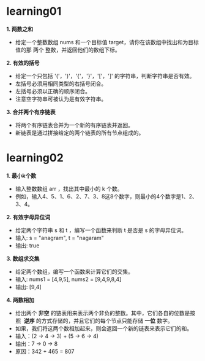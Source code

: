 # learning01

**1. 两数之和**  
- 给定一个整数数组 nums 和一个目标值 target，请你在该数组中找出和为目标值的那 两个 整数，并返回他们的数组下标。

**2. 有效的括号**

- 给定一个只包括 '('，')'，'{'，'}'，'['，']' 的字符串，判断字符串是否有效。
- 左括号必须用相同类型的右括号闭合。
- 左括号必须以正确的顺序闭合。
- 注意空字符串可被认为是有效字符串。

**3. 合并两个有序链表**

- 将两个有序链表合并为一个新的有序链表并返回。
- 新链表是通过拼接给定的两个链表的所有节点组成的。

# learning02

**1. 最小k个数** 

- 输入整数数组 arr ，找出其中最小的 k 个数。
- 例如，输入4、5、1、6、2、7、3、8这8个数字，则最小的4个数字是1、2、3、4。

**2. 有效字母异位词**

- 给定两个字符串 s 和 t ，编写一个函数来判断 t 是否是 s 的字母异位词。
- 输入: s = "anagram", t = "nagaram"    
- 输出: true
 
**3. 数组求交集**

- 给定两个数组，编写一个函数来计算它们的交集。
- 输入: nums1 = [4,9,5], nums2 = [9,4,9,8,4]
- 输出: [9,4]

**4. 两数相加**

- 给出两个 **非空** 的链表用来表示两个非负的整数。其中，它们各自的位数是按照 
**逆序** 的方式存储的，并且它们的每个节点只能存储 **一位** 数字。
- 如果，我们将这两个数相加起来，则会返回一个新的链表来表示它们的和。
- 输入：(2 -> 4 -> 3) + (5 -> 6 -> 4)
 - 输出：7 -> 0 -> 8
 - 原因：342 + 465 = 807
